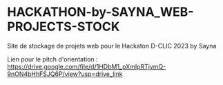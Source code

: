 # HACKATHON-by-SAYNA_WEB-PROJECTS-STOCK
Site de stockage de projets web pour le Hackaton D-CLIC 2023 by Sayna 

Lien pour le pitch d'orientation : 
https://drive.google.com/file/d/1HDbM1_pXmlpRTjvmQ-9nON4bHhFSJQ6P/view?usp=drive_link
